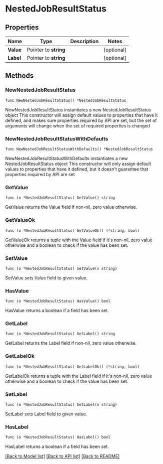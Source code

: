 # NestedJobResultStatus

## Properties

Name | Type | Description | Notes
------------ | ------------- | ------------- | -------------
**Value** | Pointer to **string** |  | [optional] 
**Label** | Pointer to **string** |  | [optional] 

## Methods

### NewNestedJobResultStatus

`func NewNestedJobResultStatus() *NestedJobResultStatus`

NewNestedJobResultStatus instantiates a new NestedJobResultStatus object
This constructor will assign default values to properties that have it defined,
and makes sure properties required by API are set, but the set of arguments
will change when the set of required properties is changed

### NewNestedJobResultStatusWithDefaults

`func NewNestedJobResultStatusWithDefaults() *NestedJobResultStatus`

NewNestedJobResultStatusWithDefaults instantiates a new NestedJobResultStatus object
This constructor will only assign default values to properties that have it defined,
but it doesn't guarantee that properties required by API are set

### GetValue

`func (o *NestedJobResultStatus) GetValue() string`

GetValue returns the Value field if non-nil, zero value otherwise.

### GetValueOk

`func (o *NestedJobResultStatus) GetValueOk() (*string, bool)`

GetValueOk returns a tuple with the Value field if it's non-nil, zero value otherwise
and a boolean to check if the value has been set.

### SetValue

`func (o *NestedJobResultStatus) SetValue(v string)`

SetValue sets Value field to given value.

### HasValue

`func (o *NestedJobResultStatus) HasValue() bool`

HasValue returns a boolean if a field has been set.

### GetLabel

`func (o *NestedJobResultStatus) GetLabel() string`

GetLabel returns the Label field if non-nil, zero value otherwise.

### GetLabelOk

`func (o *NestedJobResultStatus) GetLabelOk() (*string, bool)`

GetLabelOk returns a tuple with the Label field if it's non-nil, zero value otherwise
and a boolean to check if the value has been set.

### SetLabel

`func (o *NestedJobResultStatus) SetLabel(v string)`

SetLabel sets Label field to given value.

### HasLabel

`func (o *NestedJobResultStatus) HasLabel() bool`

HasLabel returns a boolean if a field has been set.


[[Back to Model list]](../README.md#documentation-for-models) [[Back to API list]](../README.md#documentation-for-api-endpoints) [[Back to README]](../README.md)


